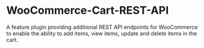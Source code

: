 # WooCommerce-Cart-REST-API
A feature plugin providing additional REST API endpoints for WooCommerce to enable the ability to add items, view items, update and delete items in the cart.
